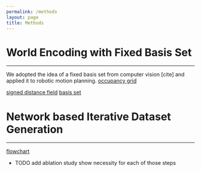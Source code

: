 ```yaml
---
permalink: /methods
layout: page
title: Methods
---
```





# World Encoding with Fixed Basis Set
---
We adopted the idea of a fixed basis set from computer vision [cite] and applied it to robotic motion planning.
[occupancy grid](../assets/imgs/world_occ.png)

[signed distance field](../assets/imgs/world_sdf.png)
[basis set](../assets/imgs/world_fb.png)


# Network based Iterative Dataset Generation
---
[flowchart](../assets/imgs/flowchart.png)

* TODO add ablation study show necessity for each of those steps
